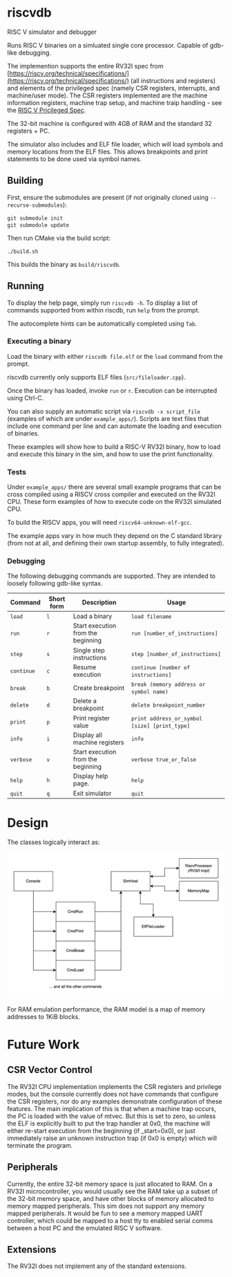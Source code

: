 # riscvdb
RISC V simulator and debugger

Runs RISC V binaries on a simluated single core processor. Capable of gdb-like debugging.

The implemention supports the entire RV32I spec from [https://riscv.org/technical/specifications/](https://riscv.org/technical/specifications/) (all instructions and registers) and elements of the privileged spec (namely CSR registers, interrupts, and machine/user mode). The CSR registers implemented are the machine information registers, machine trap setup, and machine traip handling - see the [RISC V Pricileged Spec](https://riscv.org/technical/specifications/).

The 32-bit machine is configured with 4GB of RAM and the standard 32 registers + PC.

The simulator also includes and ELF file loader, which will load symbols and memory locations from the ELF files. This allows breakpoints and print statements to be done used via symbol names.

## Building

First, ensure the submodules are present (if not originally cloned using `--recurse-submodules`):

```
git submodule init
git submodule update
```

Then run CMake via the build script:
```
./build.sh
```

This builds the binary as `build/riscvdb`.

## Running

To display the help page, simply run `riscvdb -h`. To display a list of commands supported from within riscdb, run `help` from the prompt.

The autocomplete hints can be automatically completed using `Tab`.

### Executing a binary

Load the binary with either `riscvdb file.elf` or the `load` command from the prompt.

riscvdb currently only supports ELF files (`src/fileloader.cpp`).

Once the binary has loaded, invoke `run` or `r`. Execution can be interrupted using Ctrl-C.

You can also supply an automatic script via `riscvdb -x script_file` (examples of which are under `example_apps/`). Scripts are text files that include one command per line and can automate the loading and execution of binaries.

These examples will show how to build a RISC-V RV32I binary, how to load and execute this binary in the sim, and how to use the print functionality.

### Tests

Under `example_apps/` there are several small example programs that can be cross compiled using a RISCV cross compiler and executed on the RV32I CPU. These form examples of how to execute code on the RV32I simulated CPU.

To build the RISCV apps, you will need `riscv64-unknown-elf-gcc`.

The example apps vary in how much they depend on the C standard library (from not at all, and defining their own startup assembly, to fully integrated).

### Debugging

The following debugging commands are supported. They are intended to loosely following gdb-like syntax.

| Command | Short form | Description | Usage |
| ------- | ---------- | ----------- | ----- |
| `load` | `l` | Load a binary | `load filename` |
| `run` | `r` | Start execution from the beginning | `run [number_of_instructions]` |
| `step` | `s` | Single step instructions | `step [number_of_instructions]` |
| `continue` | `c` | Resume execution | `continue [number of instructions]` |
| `break` | `b` | Create breakpoint | `break (memory address or symbol name)` |
| `delete` | `d` | Delete a breakpoint | `delete breakpoint_number` |
| `print` | `p` | Print register value | `print address_or_symbol [size] [print_type]` |
| `info` | `i` | Display all machine registers | `info` |
| `verbose` | `v` | Start execution from the beginning | `verbose true_or_false` |
| `help` | `h` | Display help page. | `help` |
| `quit` | `q` | Exit simulator | `quit` |

# Design

The classes logically interact as:

![Class Diagram](doc/classes.png)

For RAM emulation performance, the RAM model is a map of memory addresses to 1KiB blocks.

# Future Work
## CSR Vector Control
The RV32I CPU implementation implements the CSR registers and privilege modes, but the console currently does not have commands that configure the CSR registers, nor do any examples demonstrate configuration of these features. The main implication of this is that when a machine trap occurs, the PC is loaded with the value of mtvec. But this is set to zero, so unless the ELF is explicitly built to put the trap handler at 0x0, the machine will either re-start execution from the beginning (if \_start=0x0), or just immediately raise an unknown instruction trap (if 0x0 is empty) which will terminate the program.

## Peripherals
Currently, the entire 32-bit memory space is just allocated to RAM. On a RV32I microcontroller, you would usually see the RAM take up a subset of the 32-bit memory space, and have other blocks of memory allocated to memory mapped peripherals. This sim does not support any memory mapped peripherals. It would be fun to see a memory mapped UART controller, which could be mapped to a host tty to enabled serial comms between a host PC and the emulated RISC V software.

## Extensions
The RV32I does not implement any of the standard extensions.
